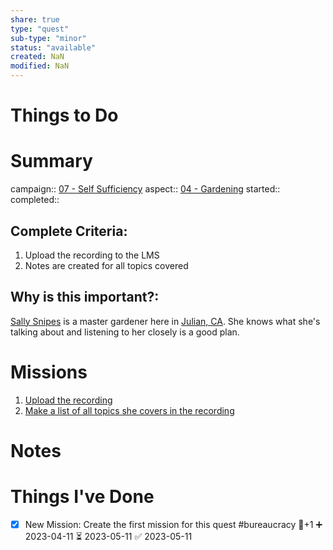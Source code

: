 ```yaml
---
share: true
type: "quest"
sub-type: "minor"
status: "available"
created: NaN 
modified: NaN
---
```

 
 
# Things to Do

# Summary
campaign:: [07 - Self Sufficiency](07%20-%20Self%20Sufficiency.md)
aspect:: [04 - Gardening](04%20-%20Gardening.md)
started:: 
completed::
## Complete Criteria:
1. Upload the recording to the LMS
2. Notes are created for all topics covered 

## Why is this important?:
[Sally Snipes](Sally%20Snipes.md) is a master gardener here in [Julian, CA](../../01%20-%20Subsistence%20%F0%9F%92%97/08%20-%20Location%20%F0%9F%A7%AD/Julian,%20CA.md). She knows what she's talking about and listening to her closely is a good plan.
# Missions
1. [Upload the recording](./Upload%20the%20recording.md)
2. [Make a list of all topics she covers in the recording](Make%20a%20list%20of%20all%20topics%20she%20covers%20in%20the%20recording.md)

# Notes

# Things I've Done
- [x] New Mission: Create the first mission for this quest #bureaucracy 🥄+1 ➕ 2023-04-11 ⏳ 2023-05-11 ✅ 2023-05-11
